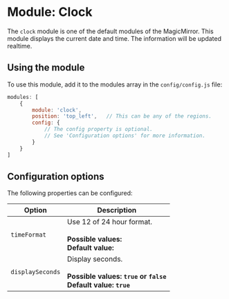 # Module: Clock
The `clock` module is one of the default modules of the MagicMirror.
This module displays the current date and time. The information will be updated realtime.

## Using the module

To use this module, add it to the modules array in the `config/config.js` file:
````javascript
modules: [
	{
		module: 'clock',
		position: 'top_left',	// This can be any of the regions.
		config: {
			// The config property is optional.
			// See 'Configuration options' for more information. 
		}
	}
]
````

## Configuration options

The following properties can be configured:

<table>
	<!-- why, markdown... -->
	<thead>
		<tr>
			<th>Option</th>
			<th>Description</th>
		</tr>
	<thead>
	<tbody>
		<tr>
			<td><code>timeFormat</code></td>
			<td>Use 12 of 24 hour format.<br>
				<br><b>Possible values:</b>
				<br><b>Default value:</b>
			</td>
		</tr>
		<tr>
			<td><code>displaySeconds</code></td>
			<td>Display seconds.<br>
				<br><b>Possible values: <code>true</code> or <code>false</code></b>
				<br><b>Default value: <code>true</code></b>
			</td>
		</tr>
	</tbody>
</table>
